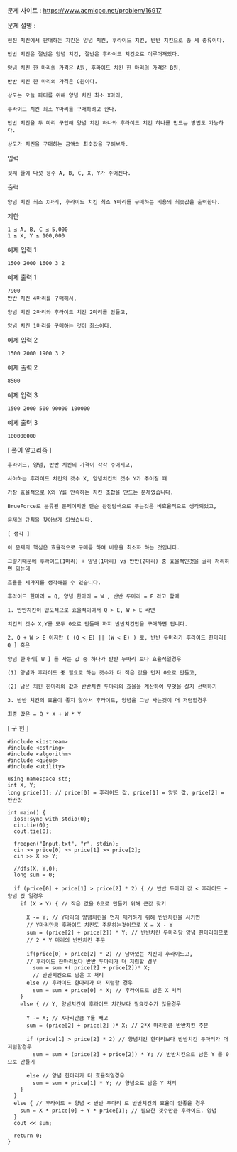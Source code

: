 문제 사이트 : https://www.acmicpc.net/problem/16917

문제 설명 : 

    현진 치킨에서 판매하는 치킨은 양념 치킨, 후라이드 치킨, 반반 치킨으로 총 세 종류이다. 
    
    반반 치킨은 절반은 양념 치킨, 절반은 후라이드 치킨으로 이루어져있다.
    
    양념 치킨 한 마리의 가격은 A원, 후라이드 치킨 한 마리의 가격은 B원, 
    
    반반 치킨 한 마리의 가격은 C원이다.

    상도는 오늘 파티를 위해 양념 치킨 최소 X마리, 
    
    후라이드 치킨 최소 Y마리를 구매하려고 한다. 
    
    반반 치킨을 두 마리 구입해 양념 치킨 하나와 후라이드 치킨 하나를 만드는 방법도 가능하다.
    
    상도가 치킨을 구매하는 금액의 최솟값을 구해보자.


입력

    첫째 줄에 다섯 정수 A, B, C, X, Y가 주어진다.

출력

    양념 치킨 최소 X마리, 후라이드 치킨 최소 Y마리를 구매하는 비용의 최솟값을 출력한다.

제한

    1 ≤ A, B, C ≤ 5,000
    1 ≤ X, Y ≤ 100,000

예제 입력 1 

    1500 2000 1600 3 2
    
예제 출력 1 

    7900
    반반 치킨 4마리를 구매해서,
    
    양념 치킨 2마리와 후라이드 치킨 2마리를 만들고,
    
    양념 치킨 1마리를 구매하는 것이 최소이다.

예제 입력 2 

    1500 2000 1900 3 2

예제 출력 2 

    8500

예제 입력 3 

    1500 2000 500 90000 100000

예제 출력 3 

    100000000
 
[ 풀이 알고리즘 ]

    후라이드, 양념, 반반 치킨의 가격이 각각 주어지고,
    
    사야하는 후라이드 치킨의 갯수 X, 양념치킨의 갯수 Y가 주어질 떄
    
    가장 효율적으로 X와 Y를 만족하는 치킨 조합을 만드는 문제였습니다.
    
    BrueForce로 분류된 문제이지만 단순 완전탐색으로 푸는것은 비효율적으로 생각되었고, 
    
    문제의 규칙을 찾아보게 되었습니다.
    
    [ 생각 ]
    
    이 문제의 핵심은 효율적으로 구매를 하여 비용을 최소화 하는 것입니다.
   
    그렇기때문에 후라이드(1마리) + 양념(1마리) vs 반반(2마리) 중 효율적인것을 골라 처리하면 되는데
    
    효율을 세가지를 생각해볼 수 있습니다.
    
    후라이드 한마리 = Q, 양념 한마리 = W , 반반 두마리 = E 라고 할때
    
    1. 반반치킨이 압도적으로 효율적이여서 Q > E, W > E 라면
   
    치킨의 갯수 X,Y를 모두 0으로 만들때 까지 반반치킨만을 구매하면 됩니다.
    
    2. Q + W > E 이지만 ( (Q < E) || (W < E) ) 로, 반반 두마리가 후라이드 한마리[ Q ] 혹은 
    
    양념 한마리[ W ] 를 사는 값 중 하나가 반반 두마리 보다 효율적일경우
    
    (1) 양념과 후라이드 중 필요로 하는 갯수가 더 적은 값을 먼저 0으로 만들고, 
    
    (2) 남은 치킨 한마리의 값과 반반치킨 두마리의 효율을 계산하여 무엇을 살지 선택하기
    
    3. 반반 치킨의 효율이 좋지 않아서 후라이드, 양념을 그냥 사는것이 더 저렴할경우
    
    최종 값은 = Q * X + W * Y
    
[ 구 현 ]

    #include <iostream>
    #include <cstring>
    #include <algorithm>
    #include <queue>
    #include <utility>

    using namespace std;
    int X, Y;            
    long price[3]; // price[0] = 후라이드 값, price[1] = 양념 값, price[2] = 반반값

    int main() {
      ios::sync_with_stdio(0);
      cin.tie(0);
      cout.tie(0);

      freopen("Input.txt", "r", stdin);
      cin >> price[0] >> price[1] >> price[2];
      cin >> X >> Y;

      //dfs(X, Y,0);
      long sum = 0;

      if (price[0] + price[1] > price[2] * 2) { // 반반 두마리 값 < 후라이드 + 양념 값 일경우
        if (X > Y) { // 작은 값을 0으로 만들기 위해 큰값 찾기

          X -= Y; // Y마리의 양념치킨을 먼저 제거하기 위해 반반치킨을 시키면
          // Y마리만큼 후라이드 치킨도 주문하는것이므로 X = X - Y
          sum = (price[2] + price[2]) * Y; // 반반치킨 두마리당 양념 한마리이므로
          // 2 * Y 마리의 반반치킨 주문
          
          if(price[0] > price[2] * 2) // 남아있는 치킨이 후라이드고, 
          // 후라이드 한마리보다 반반 두마리가 더 저렴할 경우
            sum = sum +( price[2] + price[2])* X;
            // 반반치킨으로 남은 X 처리
          else // 후라이드 한마리가 더 저렴할 경우
            sum = sum + price[0] * X; // 후라이드로 남은 X 처리
        }
        else { // Y, 양념치킨이 후라이드 치킨보다 필요갯수가 많을경우

          Y -= X; // X마리만큼 Y를 빼고
          sum = (price[2] + price[2] )* X; // 2*X 마리만큼 반반치킨 주문

          if (price[1] > price[2] * 2) // 양념치킨 한마리보다 반반치킨 두마리가 더 저렴할경우
            sum = sum + (price[2] + price[2]) * Y; // 반반치킨으로 남은 Y 를 0으로 만들기

          else // 양념 한마리가 더 효율적일경우
            sum = sum + price[1] * Y; // 양념으로 남은 Y 처리
        }
      }
      else { // 후라이드 + 양념 < 반반 두마리 로 반반치킨의 효율이 안좋을 경우
        sum = X * price[0] + Y * price[1]; // 필요한 갯수만큼 후라이드. 양념 
      }
      cout << sum;

      return 0;
    }


